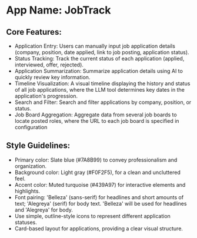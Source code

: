 # **App Name**: JobTrack

## Core Features:

- Application Entry: Users can manually input job application details (company, position, date applied, link to job posting, application status).
- Status Tracking: Track the current status of each application (applied, interviewed, offer, rejected).
- Application Summarization: Summarize application details using AI to quickly review key information.
- Timeline Visualization: A visual timeline displaying the history and status of all job applications, where the LLM tool determines key dates in the application's progression.
- Search and Filter: Search and filter applications by company, position, or status.
- Job Board Aggregation: Aggregate data from several job boards to locate posted roles, where the URL to each job board is specified in configuration

## Style Guidelines:

- Primary color: Slate blue (#7A8B99) to convey professionalism and organization.
- Background color: Light gray (#F0F2F5), for a clean and uncluttered feel.
- Accent color: Muted turquoise (#439A97) for interactive elements and highlights.
- Font pairing: 'Belleza' (sans-serif) for headlines and short amounts of text; 'Alegreya' (serif) for body text. 'Belleza' will be used for headlines and 'Alegreya' for body.
- Use simple, outline-style icons to represent different application statuses.
- Card-based layout for applications, providing a clear visual structure.